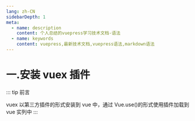 ```yaml
---
lang: zh-CN
sidebarDepth: 1
meta:
  - name: description
    content: 个人总结的vuepress学习技术文档-语法
  - name: keywords
    content: vuepress,最新技术文档,vuepress语法,markdown语法
---
```


# 一.安装 vuex 插件

::: tip 前言

vuex 以第三方插件的形式安装到 vue 中，通过 Vue.use()的形式使用插件加载到 vue 实列中
:::

